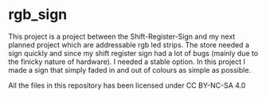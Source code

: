 # rgb_sign 

This project is a project between the Shift-Register-Sign and my next planned 
project which are addressable rgb led strips. The store needed a sign quickly and since 
my shift register sign had a lot of bugs (mainly due to the finicky nature of hardware). 
I needed a stable option. In this project I made a sign that simply faded in and out of 
colours as simple as possible. 

All the files in this repository has been licensed under CC BY-NC-SA 4.0
